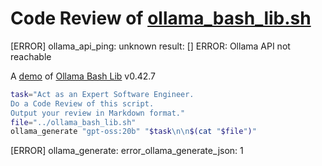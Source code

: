 # Code Review of [ollama_bash_lib.sh](../ollama_bash_lib.sh)
[ERROR] ollama_api_ping: unknown result: []
ERROR: Ollama API not reachable

A [demo](../README.md#demos) of [Ollama Bash Lib](https://github.com/attogram/ollama-bash-lib) v0.42.7


```bash
task="Act as an Expert Software Engineer.
Do a Code Review of this script.
Output your review in Markdown format."
file="../ollama_bash_lib.sh"
ollama_generate "gpt-oss:20b" "$task\n\n$(cat "$file")"
```
[ERROR] ollama_generate: error_ollama_generate_json: 1
